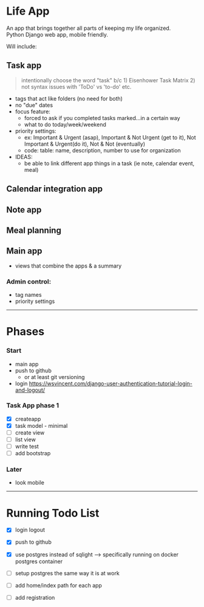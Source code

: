 # Life App
An app that brings together all parts of keeping my life organized.  
Python Django web app, mobile friendly.  

Will include:  
## Task app 
> intentionally choose the word "task" b/c 1) Eisenhower Task Matrix 2) not syntax issues with 'ToDo' vs 'to-do' etc.
  - tags that act like folders (no need for both)
  - no "due" dates
  - focus feature:
    - forced to ask if you completed tasks marked...in a certain way
    - what to do today/week/weekend
  - priority settings:
    - ex: Important & Urgent (asap), Important & Not Urgent (get to it), Not Important & Urgent(do it), Not & Not (eventually)
    - code: table: name, description, number to use for organization
  - IDEAS:
    -  be able to link different app things in a task (ie note, calendar event, meal)

  

## Calendar integration app
## Note app
## Meal planning
## Main app
  - views that combine the apps & a summary

### Admin control:
- tag names
- priority settings

---

# Phases

### Start
- main app
- push to github
  - or at least git versioning
- login
https://wsvincent.com/django-user-authentication-tutorial-login-and-logout/  

### Task App phase 1
- [X] createapp
- [X] task model - minimal
- [ ] create view
- [ ] list view
- [ ] write test
- [ ] add bootstrap

### Later
- look mobile

---
# Running Todo List
- [X] login logout
- [X] push to github  

- [X] use postgres instead of sqlight --> specifically running on docker postgres container
- [ ] setup postgres the same way it is at work

- [ ] add home/index path for each app
- [ ] add registration